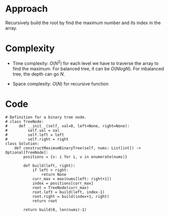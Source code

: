 # Approach
Recursively build the root by find the maximum number and its index in the array.

# Complexity
- Time complexity:
    $O(N^2)$ for each level we have to traverse the array to find the maximum. For balanced tree, it can be $O(NlogN)$. For inbalanced tree, the depth can go $N$.

- Space complexity:
    $O(N)$ for recursive function

# Code
```python3 []
# Definition for a binary tree node.
# class TreeNode:
#     def __init__(self, val=0, left=None, right=None):
#         self.val = val
#         self.left = left
#         self.right = right
class Solution:
    def constructMaximumBinaryTree(self, nums: List[int]) -> Optional[TreeNode]:
        positions = {v: i for i, v in enumerate(nums)}
        
        def build(left, right):
            if left > right:
                return None
            curr_max = max(nums[left: right+1])
            index = positions[curr_max]
            root = TreeNode(curr_max)
            root.left = build(left, index-1)
            root.right = build(index+1, right)
            return root
        
        return build(0, len(nums)-1)
```